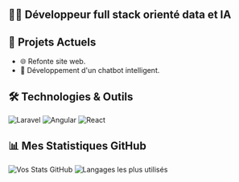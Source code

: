 ## 👨‍💻 Développeur full stack orienté data et IA
## 🚀 Projets Actuels
- 🌐 Refonte site web.
- 🤖 Développement d'un chatbot intelligent.

## 🛠️ Technologies & Outils
![Laravel](https://img.shields.io/badge/Laravel-F55247?style=for-the-badge&logo=laravel&logoColor=white)
![Angular](https://img.shields.io/badge/Angular-DD0031?style=for-the-badge&logo=angular&logoColor=white)
![React](https://shields.io/badge/react-black?logo=react&style=for-the-badge)

## 📊 Mes Statistiques GitHub
![Vos Stats GitHub](https://github-readme-stats.vercel.app/api?username=maku25&show_icons=true&theme=radical&count_private=true)
![Langages les plus utilisés](https://github-readme-stats.vercel.app/api/top-langs/?username=maku25&layout=compact&theme=radical)
